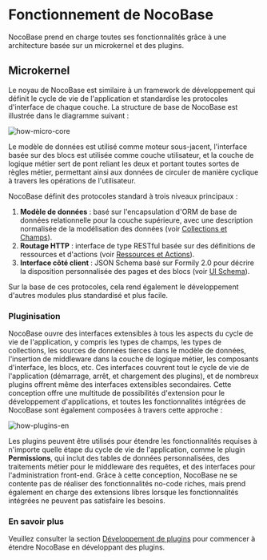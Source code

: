# Fonctionnement de NocoBase

NocoBase prend en charge toutes ses fonctionnalités grâce à une architecture basée sur un microkernel et des plugins.

## Microkernel

Le noyau de NocoBase est similaire à un framework de développement qui définit le cycle de vie de l'application et standardise les protocoles d'interface de chaque couche. La structure de base de NocoBase est illustrée dans le diagramme suivant :

![how-micro-core](https://static-docs.nocobase.com/how-micro-core.png)

Le modèle de données est utilisé comme moteur sous-jacent, l'interface basée sur des blocs est utilisée comme couche utilisateur, et la couche de logique métier sert de pont reliant les deux et portant toutes sortes de règles métier, permettant ainsi aux données de circuler de manière cyclique à travers les opérations de l'utilisateur.

NocoBase définit des protocoles standard à trois niveaux principaux :
1. **Modèle de données** : basé sur l'encapsulation d'ORM de base de données relationnelle pour la couche supérieure, avec une description normalisée de la modélisation des données (voir [Collections et Champs](/development/server/collections)).
2. **Routage HTTP** : interface de type RESTful basée sur des définitions de ressources et d'actions (voir [Ressources et Actions](/development/server/resources-actions)).
3. **Interface côté client** : JSON Schema basé sur Formily 2.0 pour décrire la disposition personnalisée des pages et des blocs (voir [UI Schema](/development/client/ui-schema/quick-start)).

Sur la base de ces protocoles, cela rend également le développement d'autres modules plus standardisé et plus facile.

### Pluginisation

NocoBase ouvre des interfaces extensibles à tous les aspects du cycle de vie de l'application, y compris les types de champs, les types de collections, les sources de données tierces dans le modèle de données, l'insertion de middleware dans la couche de logique métier, les composants d'interface, les blocs, etc. Ces interfaces couvrent tout le cycle de vie de l'application (démarrage, arrêt, et chargement des plugins), et de nombreux plugins offrent même des interfaces extensibles secondaires. Cette conception offre une multitude de possibilités d'extension pour le développement d'applications, et toutes les fonctionnalités intégrées de NocoBase sont également composées à travers cette approche :

![how-plugins-en](https://static-docs.nocobase.com/how-plugins-en.png)

Les plugins peuvent être utilisés pour étendre les fonctionnalités requises à n'importe quelle étape du cycle de vie de l'application, comme le plugin **Permissions**, qui inclut des tables de données personnalisées, des traitements métier pour le middleware des requêtes, et des interfaces pour l'administration front-end.
Grâce à cette conception, NocoBase ne se contente pas de réaliser des fonctionnalités no-code riches, mais prend également en charge des extensions libres lorsque les fonctionnalités intégrées ne peuvent pas satisfaire les besoins.

### En savoir plus

Veuillez consulter la section [Développement de plugins](/development) pour commencer à étendre NocoBase en développant des plugins.
